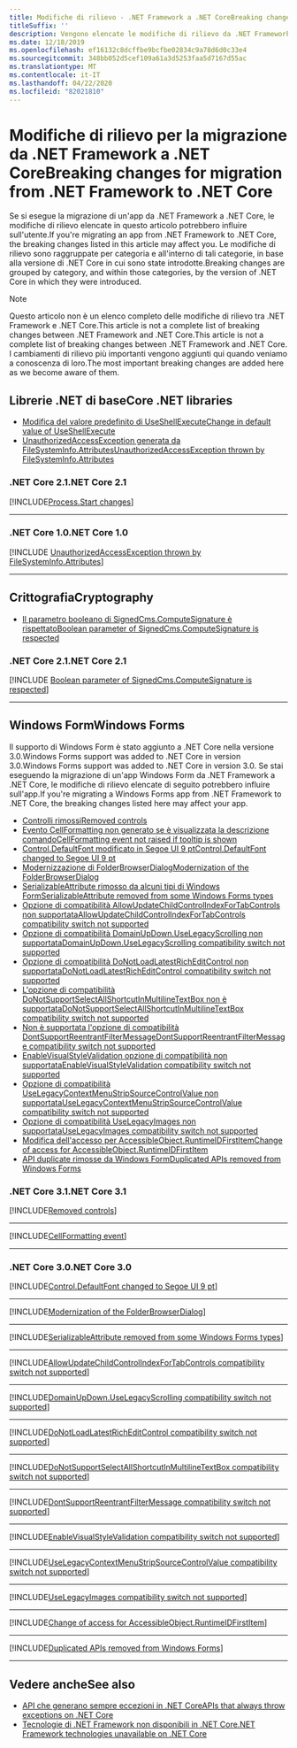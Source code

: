 ```yaml
---
title: Modifiche di rilievo - .NET Framework a .NET CoreBreaking changes - .NET Framework to .NET Core
titleSuffix: ''
description: Vengono elencate le modifiche di rilievo da .NET Framework a .NET Core.
ms.date: 12/18/2019
ms.openlocfilehash: ef16132c8dcffbe9bcfbe02834c9a78d6d0c33e4
ms.sourcegitcommit: 348bb052d5cef109a61a3d5253faa5d7167d55ac
ms.translationtype: MT
ms.contentlocale: it-IT
ms.lasthandoff: 04/22/2020
ms.locfileid: "82021810"
---
```

# <a name="breaking-changes-for-migration-from-net-framework-to-net-core"></a><span data-ttu-id="ece37-103">Modifiche di rilievo per la migrazione da .NET Framework a .NET Core</span><span class="sxs-lookup"><span data-stu-id="ece37-103">Breaking changes for migration from .NET Framework to .NET Core</span></span>

<span data-ttu-id="ece37-104">Se si esegue la migrazione di un'app da .NET Framework a .NET Core, le modifiche di rilievo elencate in questo articolo potrebbero influire sull'utente.</span><span class="sxs-lookup"><span data-stu-id="ece37-104">If you're migrating an app from .NET Framework to .NET Core, the breaking changes listed in this article may affect you.</span></span> <span data-ttu-id="ece37-105">Le modifiche di rilievo sono raggruppate per categoria e all'interno di tali categorie, in base alla versione di .NET Core in cui sono state introdotte.</span><span class="sxs-lookup"><span data-stu-id="ece37-105">Breaking changes are grouped by category, and within those categories, by the version of .NET Core in which they were introduced.</span></span>

> [!NOTE]
> <span data-ttu-id="ece37-106">Questo articolo non è un elenco completo delle modifiche di rilievo tra .NET Framework e .NET Core.This article is not a complete list of breaking changes between .NET Framework and .NET Core.</span><span class="sxs-lookup"><span data-stu-id="ece37-106">This article is not a complete list of breaking changes between .NET Framework and .NET Core.</span></span> <span data-ttu-id="ece37-107">I cambiamenti di rilievo più importanti vengono aggiunti qui quando veniamo a conoscenza di loro.</span><span class="sxs-lookup"><span data-stu-id="ece37-107">The most important breaking changes are added here as we become aware of them.</span></span>

## <a name="core-net-libraries"></a><span data-ttu-id="ece37-108">Librerie .NET di base</span><span class="sxs-lookup"><span data-stu-id="ece37-108">Core .NET libraries</span></span>

- [<span data-ttu-id="ece37-109">Modifica del valore predefinito di UseShellExecute</span><span class="sxs-lookup"><span data-stu-id="ece37-109">Change in default value of UseShellExecute</span></span>](#change-in-default-value-of-useshellexecute)
- [<span data-ttu-id="ece37-110">UnauthorizedAccessException generata da FileSystemInfo.Attributes</span><span class="sxs-lookup"><span data-stu-id="ece37-110">UnauthorizedAccessException thrown by FileSystemInfo.Attributes</span></span>](#unauthorizedaccessexception-thrown-by-filesysteminfoattributes)

### <a name="net-core-21"></a><span data-ttu-id="ece37-111">.NET Core 2.1</span><span class="sxs-lookup"><span data-stu-id="ece37-111">.NET Core 2.1</span></span>

[!INCLUDE[Process.Start changes](~/includes/core-changes/corefx/2.1/process-start-changes.md)]

***

### <a name="net-core-10"></a><span data-ttu-id="ece37-112">.NET Core 1.0</span><span class="sxs-lookup"><span data-stu-id="ece37-112">.NET Core 1.0</span></span>

[!INCLUDE [UnauthorizedAccessException thrown by FileSystemInfo.Attributes](~/includes/core-changes/corefx/1.0/filesysteminfo-attributes-exceptions.md)]

***

## <a name="cryptography"></a><span data-ttu-id="ece37-113">Crittografia</span><span class="sxs-lookup"><span data-stu-id="ece37-113">Cryptography</span></span>

- [<span data-ttu-id="ece37-114">Il parametro booleano di SignedCms.ComputeSignature è rispettato</span><span class="sxs-lookup"><span data-stu-id="ece37-114">Boolean parameter of SignedCms.ComputeSignature is respected</span></span>](#boolean-parameter-of-signedcmscomputesignature-is-respected)

### <a name="net-core-21"></a><span data-ttu-id="ece37-115">.NET Core 2.1</span><span class="sxs-lookup"><span data-stu-id="ece37-115">.NET Core 2.1</span></span>

[!INCLUDE [Boolean parameter of SignedCms.ComputeSignature is respected](~/includes/core-changes/cryptography/2.1/compute-signature-silent-parameter.md)]

***

## <a name="windows-forms"></a><span data-ttu-id="ece37-116">Windows Form</span><span class="sxs-lookup"><span data-stu-id="ece37-116">Windows Forms</span></span>

<span data-ttu-id="ece37-117">Il supporto di Windows Form è stato aggiunto a .NET Core nella versione 3.0.Windows Forms support was added to .NET Core in version 3.0.</span><span class="sxs-lookup"><span data-stu-id="ece37-117">Windows Forms support was added to .NET Core in version 3.0.</span></span> <span data-ttu-id="ece37-118">Se stai eseguendo la migrazione di un'app Windows Form da .NET Framework a .NET Core, le modifiche di rilievo elencate di seguito potrebbero influire sull'app.</span><span class="sxs-lookup"><span data-stu-id="ece37-118">If you're migrating a Windows Forms app from .NET Framework to .NET Core, the breaking changes listed here may affect your app.</span></span>

- [<span data-ttu-id="ece37-119">Controlli rimossi</span><span class="sxs-lookup"><span data-stu-id="ece37-119">Removed controls</span></span>](#removed-controls)
- [<span data-ttu-id="ece37-120">Evento CellFormatting non generato se è visualizzata la descrizione comando</span><span class="sxs-lookup"><span data-stu-id="ece37-120">CellFormatting event not raised if tooltip is shown</span></span>](#cellformatting-event-not-raised-if-tooltip-is-shown)
- [<span data-ttu-id="ece37-121">Control.DefaultFont modificato in Segoe UI 9 pt</span><span class="sxs-lookup"><span data-stu-id="ece37-121">Control.DefaultFont changed to Segoe UI 9 pt</span></span>](#default-control-font-changed-to-segoe-ui-9-pt)
- [<span data-ttu-id="ece37-122">Modernizzazione di FolderBrowserDialog</span><span class="sxs-lookup"><span data-stu-id="ece37-122">Modernization of the FolderBrowserDialog</span></span>](#modernization-of-the-folderbrowserdialog)
- [<span data-ttu-id="ece37-123">SerializableAttribute rimosso da alcuni tipi di Windows Form</span><span class="sxs-lookup"><span data-stu-id="ece37-123">SerializableAttribute removed from some Windows Forms types</span></span>](#serializableattribute-removed-from-some-windows-forms-types)
- [<span data-ttu-id="ece37-124">Opzione di compatibilità AllowUpdateChildControlIndexForTabControls non supportata</span><span class="sxs-lookup"><span data-stu-id="ece37-124">AllowUpdateChildControlIndexForTabControls compatibility switch not supported</span></span>](#allowupdatechildcontrolindexfortabcontrols-compatibility-switch-not-supported)
- [<span data-ttu-id="ece37-125">Opzione di compatibilità DomainUpDown.UseLegacyScrolling non supportata</span><span class="sxs-lookup"><span data-stu-id="ece37-125">DomainUpDown.UseLegacyScrolling compatibility switch not supported</span></span>](#domainupdownuselegacyscrolling-compatibility-switch-not-supported)
- [<span data-ttu-id="ece37-126">Opzione di compatibilità DoNotLoadLatestRichEditControl non supportata</span><span class="sxs-lookup"><span data-stu-id="ece37-126">DoNotLoadLatestRichEditControl compatibility switch not supported</span></span>](#donotloadlatestricheditcontrol-compatibility-switch-not-supported)
- [<span data-ttu-id="ece37-127">L'opzione di compatibilità DoNotSupportSelectAllShortcutInMultilineTextBox non è supportata</span><span class="sxs-lookup"><span data-stu-id="ece37-127">DoNotSupportSelectAllShortcutInMultilineTextBox compatibility switch not supported</span></span>](#donotsupportselectallshortcutinmultilinetextbox-compatibility-switch-not-supported)
- [<span data-ttu-id="ece37-128">Non è supportata l'opzione di compatibilità DontSupportReentrantFilterMessage</span><span class="sxs-lookup"><span data-stu-id="ece37-128">DontSupportReentrantFilterMessage compatibility switch not supported</span></span>](#dontsupportreentrantfiltermessage-compatibility-switch-not-supported)
- [<span data-ttu-id="ece37-129">EnableVisualStyleValidation opzione di compatibilità non supportata</span><span class="sxs-lookup"><span data-stu-id="ece37-129">EnableVisualStyleValidation compatibility switch not supported</span></span>](#enablevisualstylevalidation-compatibility-switch-not-supported)
- [<span data-ttu-id="ece37-130">Opzione di compatibilità UseLegacyContextMenuStripSourceControlValue non supportata</span><span class="sxs-lookup"><span data-stu-id="ece37-130">UseLegacyContextMenuStripSourceControlValue compatibility switch not supported</span></span>](#uselegacycontextmenustripsourcecontrolvalue-compatibility-switch-not-supported)
- [<span data-ttu-id="ece37-131">Opzione di compatibilità UseLegacyImages non supportata</span><span class="sxs-lookup"><span data-stu-id="ece37-131">UseLegacyImages compatibility switch not supported</span></span>](#uselegacyimages-compatibility-switch-not-supported)
- [<span data-ttu-id="ece37-132">Modifica dell'accesso per AccessibleObject.RuntimeIDFirstItem</span><span class="sxs-lookup"><span data-stu-id="ece37-132">Change of access for AccessibleObject.RuntimeIDFirstItem</span></span>](#change-of-access-for-accessibleobjectruntimeidfirstitem)
- [<span data-ttu-id="ece37-133">API duplicate rimosse da Windows Form</span><span class="sxs-lookup"><span data-stu-id="ece37-133">Duplicated APIs removed from Windows Forms</span></span>](#duplicated-apis-removed-from-windows-forms)

### <a name="net-core-31"></a><span data-ttu-id="ece37-134">.NET Core 3.1</span><span class="sxs-lookup"><span data-stu-id="ece37-134">.NET Core 3.1</span></span>

[!INCLUDE[Removed controls](~/includes/core-changes/windowsforms/3.1/remove-controls-3.1.md)]

***

[!INCLUDE[CellFormatting event](~/includes/core-changes/windowsforms/3.1/cellformatting-event-not-raised.md)]

***

### <a name="net-core-30"></a><span data-ttu-id="ece37-135">.NET Core 3.0</span><span class="sxs-lookup"><span data-stu-id="ece37-135">.NET Core 3.0</span></span>

[!INCLUDE[Control.DefaultFont changed to Segoe UI 9 pt](~/includes/core-changes/windowsforms/3.0/control-defaultfont-changed.md)]

***

[!INCLUDE[Modernization of the FolderBrowserDialog](~/includes/core-changes/windowsforms/3.0/modernized-folderbrowserdialog.md)]

***

[!INCLUDE[SerializableAttribute removed from some Windows Forms types](~/includes/core-changes/windowsforms/3.0/remove-serializationattribute.md)]

***

[!INCLUDE[AllowUpdateChildControlIndexForTabControls compatibility switch not supported](~/includes/core-changes/windowsforms/3.0/deprecate-allowupdatechildcontrolindexfortabcontrols.md)]

***

[!INCLUDE[DomainUpDown.UseLegacyScrolling compatibility switch not supported](~/includes/core-changes/windowsforms/3.0/deprecate-uselegacyscrolling.md)]

***

[!INCLUDE[DoNotLoadLatestRichEditControl compatibility switch not supported](~/includes/core-changes/windowsforms/3.0/deprecate-donotloadlatestricheditcontrol.md)]

***

[!INCLUDE[DoNotSupportSelectAllShortcutInMultilineTextBox compatibility switch not supported](~/includes/core-changes/windowsforms/3.0/deprecate-donotsupportselectallshortcutinmultilinetextbox.md)]

***

[!INCLUDE[DontSupportReentrantFilterMessage compatibility switch not supported](~/includes/core-changes/windowsforms/3.0/deprecate-dontsupportreentrantfiltermessage.md)]

***

[!INCLUDE[EnableVisualStyleValidation compatibility switch not supported](~/includes/core-changes/windowsforms/3.0/deprecate-enablevisualstylevalidation.md)]

***

[!INCLUDE[UseLegacyContextMenuStripSourceControlValue compatibility switch not supported](~/includes/core-changes/windowsforms/3.0/deprecate-uselegacycontextmenustripsourcecontrolvalue.md)]

***

[!INCLUDE[UseLegacyImages compatibility switch not supported](~/includes/core-changes/windowsforms/3.0/deprecate-uselegacyimages.md)]

***

[!INCLUDE[Change of access for AccessibleObject.RuntimeIDFirstItem](~/includes/core-changes/windowsforms/3.0/changed-access-for-runtimeidfirstitem.md)]

***

[!INCLUDE[Duplicated APIs removed from Windows Forms](~/includes/core-changes/windowsforms/3.0/remove-duplicated-apis.md)]

***

## <a name="see-also"></a><span data-ttu-id="ece37-136">Vedere anche</span><span class="sxs-lookup"><span data-stu-id="ece37-136">See also</span></span>

- [<span data-ttu-id="ece37-137">API che generano sempre eccezioni in .NET Core</span><span class="sxs-lookup"><span data-stu-id="ece37-137">APIs that always throw exceptions on .NET Core</span></span>](unsupported-apis.md)
- [<span data-ttu-id="ece37-138">Tecnologie di .NET Framework non disponibili in .NET Core</span><span class="sxs-lookup"><span data-stu-id="ece37-138">.NET Framework technologies unavailable on .NET Core</span></span>](../porting/net-framework-tech-unavailable.md)
